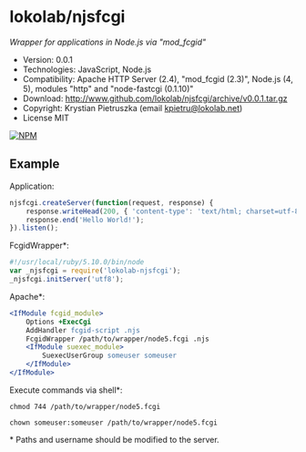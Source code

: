 lokolab/njsfcgi
===============
*Wrapper for applications in Node.js via "mod_fcgid"*

- Version: 0.0.1
- Technologies: JavaScript, Node.js
- Compatibility: Apache HTTP Server (2.4), "mod_fcgid (2.3)", Node.js (4, 5), modules "http" and "node-fastcgi (0.1.10)"
- Download: http://www.github.com/lokolab/njsfcgi/archive/v0.0.1.tar.gz
- Copyright: Krystian Pietruszka (email kpietru@lokolab.net)
- License MIT

[![NPM](https://nodei.co/npm/lokolab-njsfcgi.png?downloads=true)](https://nodei.co/npm/lokolab-njsfcgi/)

Example
-------

Application:
```javascript
njsfcgi.createServer(function(request, response) {
    response.writeHead(200, { 'content-type': 'text/html; charset=utf-8' });
    response.end('Hello World!');
}).listen();
```

FcgidWrapper*:
```javascript
#!/usr/local/ruby/5.10.0/bin/node
var _njsfcgi = require('lokolab-njsfcgi');
_njsfcgi.initServer('utf8');
```

Apache*:
```apache
<IfModule fcgid_module>
    Options +ExecCgi
    AddHandler fcgid-script .njs
    FcgidWrapper /path/to/wrapper/node5.fcgi .njs
    <IfModule suexec_module>
        SuexecUserGroup someuser someuser
    </IfModule>
</IfModule>
```

Execute commands via shell*:
```shell
chmod 744 /path/to/wrapper/node5.fcgi

chown someuser:someuser /path/to/wrapper/node5.fcgi
```

\* Paths and username should be modified to the server.

